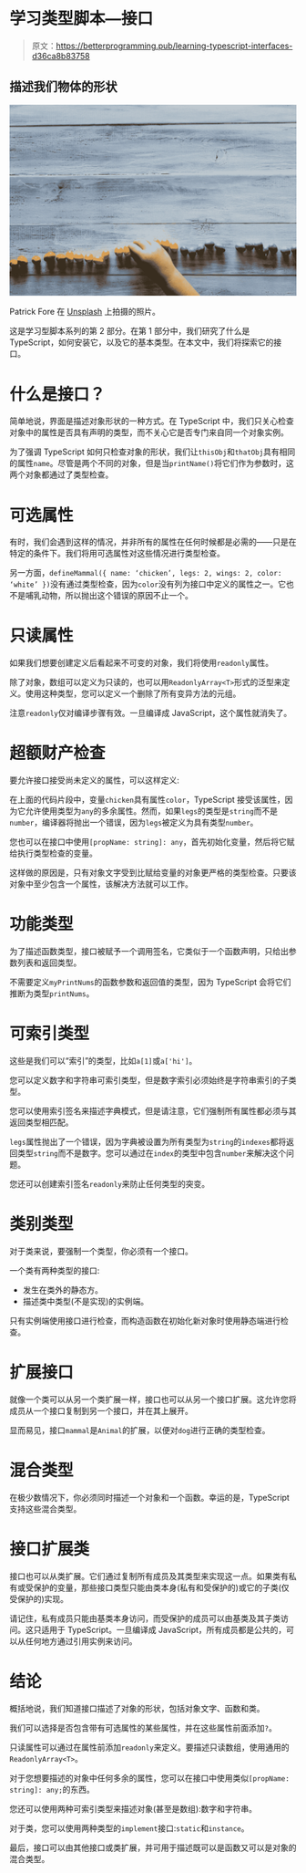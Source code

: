 # 学习类型脚本—接口

> 原文：<https://betterprogramming.pub/learning-typescript-interfaces-d36ca8b83758>

## 描述我们物体的形状

![](img/d43edb48fd0dc107416a002635384aa4.png)

Patrick Fore 在 [Unsplash](https://unsplash.com?utm_source=medium&utm_medium=referral) 上拍摄的照片。

这是学习型脚本系列的第 2 部分。在第 1 部分中，我们研究了什么是 TypeScript，如何安装它，以及它的基本类型。在本文中，我们将探索它的接口。

# 什么是接口？

简单地说，界面是描述对象形状的一种方式。在 TypeScript 中，我们只关心检查对象中的属性是否具有声明的类型，而不关心它是否专门来自同一个对象实例。

为了强调 TypeScript 如何只检查对象的形状，我们让`thisObj`和`thatObj`具有相同的属性`name`。尽管是两个不同的对象，但是当`printName()`将它们作为参数时，这两个对象都通过了类型检查。

# 可选属性

有时，我们会遇到这样的情况，并非所有的属性在任何时候都是必需的——只是在特定的条件下。我们将用可选属性对这些情况进行类型检查。

另一方面，`defineMammal({ name: ‘chicken’, legs: 2, wings: 2, color: ‘white’ })`没有通过类型检查，因为`color`没有列为接口中定义的属性之一。它也不是哺乳动物，所以抛出这个错误的原因不止一个。

# 只读属性

如果我们想要创建定义后看起来不可变的对象，我们将使用`readonly`属性。

除了对象，数组可以定义为只读的，也可以用`ReadonlyArray<T>`形式的泛型来定义。使用这种类型，您可以定义一个删除了所有变异方法的元组。

注意`readonly`仅对编译步骤有效。一旦编译成 JavaScript，这个属性就消失了。

# 超额财产检查

要允许接口接受尚未定义的属性，可以这样定义:

在上面的代码片段中，变量`chicken`具有属性`color`，TypeScript 接受该属性，因为它允许使用类型为`any`的多余属性。然而，如果`legs`的类型是`string`而不是`number`，编译器将抛出一个错误，因为`legs`被定义为具有类型`number`。

您也可以在接口中使用`[propName: string]: any`，首先初始化变量，然后将它赋给执行类型检查的变量。

这样做的原因是，只有对象文字受到比赋给变量的对象更严格的类型检查。只要该对象中至少包含一个属性，该解决方法就可以工作。

# 功能类型

为了描述函数类型，接口被赋予一个调用签名，它类似于一个函数声明，只给出参数列表和返回类型。

不需要定义`myPrintNums`的函数参数和返回值的类型，因为 TypeScript 会将它们推断为类型`printNums`。

# 可索引类型

这些是我们可以“索引”的类型，比如`a[1]`或`a['hi']`。

您可以定义数字和字符串可索引类型，但是数字索引必须始终是字符串索引的子类型。

您可以使用索引签名来描述字典模式，但是请注意，它们强制所有属性都必须与其返回类型相匹配。

`legs`属性抛出了一个错误，因为字典被设置为所有类型为`string`的`indexes`都将返回类型`string`而不是数字。您可以通过在`index`的类型中包含`number`来解决这个问题。

您还可以创建索引签名`readonly`来防止任何类型的突变。

# 类别类型

对于类来说，要强制一个类型，你必须有一个接口。

一个类有两种类型的接口:

*   发生在类外的静态方。
*   描述类中类型(不是实现)的实例端。

只有实例端使用接口进行检查，而构造函数在初始化新对象时使用静态端进行检查。

# 扩展接口

就像一个类可以从另一个类扩展一样，接口也可以从另一个接口扩展。这允许您将成员从一个接口复制到另一个接口，并在其上展开。

显而易见，接口`mammal`是`Animal`的扩展，以便对`dog`进行正确的类型检查。

# 混合类型

在极少数情况下，你必须同时描述一个对象和一个函数。幸运的是，TypeScript 支持这些混合类型。

# 接口扩展类

接口也可以从类扩展。它们通过复制所有成员及其类型来实现这一点。如果类有私有或受保护的变量，那些接口类型只能由类本身(私有和受保护的)或它的子类(仅受保护的)实现。

请记住，私有成员只能由基类本身访问，而受保护的成员可以由基类及其子类访问。这只适用于 TypeScript。一旦编译成 JavaScript，所有成员都是公共的，可以从任何地方通过引用实例来访问。

# 结论

概括地说，我们知道接口描述了对象的形状，包括对象文字、函数和类。

我们可以选择是否包含带有可选属性的某些属性，并在这些属性前面添加`?`。

只读属性可以通过在属性前添加`readonly`来定义。要描述只读数组，使用通用的`ReadonlyArray<T>`。

对于您想要描述的对象中任何多余的属性，您可以在接口中使用类似`[propName: string]: any;`的东西。

您还可以使用两种可索引类型来描述对象(甚至是数组):数字和字符串。

对于类，您可以使用两种类型的`implement`接口:`static`和`instance`。

最后，接口可以由其他接口或类扩展，并可用于描述既可以是函数又可以是对象的混合类型。